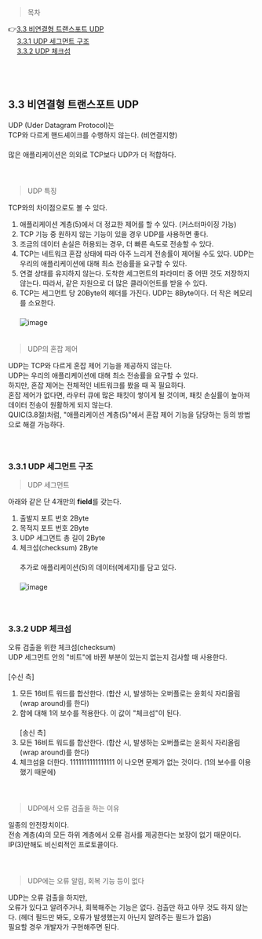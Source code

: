 > 목차

👉[3.3 비연결형 트랜스포트 UDP](#33-비연결형-트랜스포트-UDP)　   
　   [3.3.1 UDP 세그먼트 구조](#331-UDP-세그먼트-구조)　   　   
　   [3.3.2 UDP 체크섬](#332-UDP-체크섬)　   
  
　   
　   

## 3.3 비연결형 트랜스포트 UDP

UDP (Uder Datagram Protocol)는　   
TCP와 다르게 핸드셰이크를 수행하지 않는다. (비연결지향)　   
　   
많은 애플리케이션은 의외로 TCP보다 UDP가 더 적합하다. 　   
　   
　   
> UDP 특징

TCP와의 차이점으로도 볼 수 있다.　   
1. 애플리케이션 계층(5)에서 더 정교한 제어를 할 수 있다. (커스터마이징 가능)　   
2. TCP 기능 중 원하지 않는 기능이 있을 경우 UDP를 사용하면 좋다. 　   
3. 조금의 데이터 손실은 허용되는 경우, 더 빠른 속도로 전송할 수 있다.　   
4. TCP는 네트워크 혼잡 상태에 따라 아주 느리게 전송률이 제어될 수도 있다. UDP는 우리의 애플리케이션에 대해 최소 전송률을 요구할 수 있다.　   
5. 연결 상태를 유지하지 않는다. 도착한 세그먼트의 파라미터 중 어떤 것도 저장하지 않는다. 따라서, 같은 자원으로 더 많은 클라이언트를 받을 수 있다.　   
6. TCP는 세그먼트 당 20Byte의 헤더를 가진다. UDP는 8Byte이다. 더 작은 메모리를 소요한다.　   
　   
![image](https://github.com/inpink/CS_Networking_Study/assets/108166692/032a0c19-4b6c-4c2a-9d0a-0ea2cd3b8995)
　   
　   
> UDP의 혼잡 제어

UDP는 TCP와 다르게 혼잡 제어 기능을 제공하지 않는다.　   
UDP는 우리의 애플리케이션에 대해 최소 전송률을 요구할 수 있다.　   
하지만, 혼잡 제어는 전체적인 네트워크를 봤을 때 꼭 필요하다.　   
혼잡 제어가 없다면, 라우터 큐에 많은 패킷이 쌓이게 될 것이며, 패킷 손실률이 높아져 데이터 전송이 원활하게 되지 않는다.　   
QUIC(3.8절)처럼, "애플리케이션 계층(5)"에서 혼잡 제어 기능을 담당하는 등의 방법으로 해결 가능하다.　   
　   
　   
### 3.3.1 UDP 세그먼트 구조

> UDP 세그먼트

아래와 같은 단 4개만의 **field**를 갖는다.　   
1) 출발지 포트 번호 2Byte　   
2) 목적지 포트 번호 2Byte　   
3) UDP 세그먼트 총 길이  2Byte　   
4) 체크섬(checksum)  2Byte　   
　   
추가로 애플리케이션(5)의 데이터(메세지)를 담고 있다.　   
　   
![image](https://github.com/inpink/CS_Networking_Study/assets/108166692/ba278de7-e1ea-4487-95fe-7045cfe5b4fc)
　   
　   
　   
### 3.3.2 UDP 체크섬

오류 검출을 위한 체크섬(checksum)　   
UDP 세그먼트 안의 "비트"에 바뀐 부분이 있는지 없는지 검사할 때 사용한다. 　   
　   
[수신 측]　   
1. 모든 16비트 워드를 합산한다. (합산 시, 발생하는 오버플로는 윤회식 자리올림(wrap around)를 한다)　   
2. 합에 대해 1의 보수를 적용한다. 이 값이 "체크섬"이 된다.　   
　   
[송신 측]　   
1. 모든 16비트 워드를 합산한다. (합산 시, 발생하는 오버플로는 윤회식 자리올림(wrap around)를 한다)　   
2. 체크섬을 더한다. 1111111111111111 이 나오면 문제가 없는 것이다. (1의 보수를 이용했기 때문에)　   
　   
　   
> UDP에서 오류 검출을 하는 이유

일종의 안전장치이다.　   
전송 계층(4)의 모든 하위 계층에서 오류 검사를 제공한다는 보장이 없기 때문이다.  IP(3)만해도 비신뢰적인 프로토콜이다. 　   
　   
　   
> UDP에는 오류 알림, 회복 기능 등이 없다

UDP는 오류 검출을 하지만, 　   
오류가 있다고 알려주거나, 회복해주는 기능은 없다. 검출만 하고 아무 것도 하지 않는다. (헤더 필드만 봐도, 오류가 발생했는지 아닌지 알려주는 필드가 없음)　   
필요할 경우 개발자가 구현해주면 된다.　   
